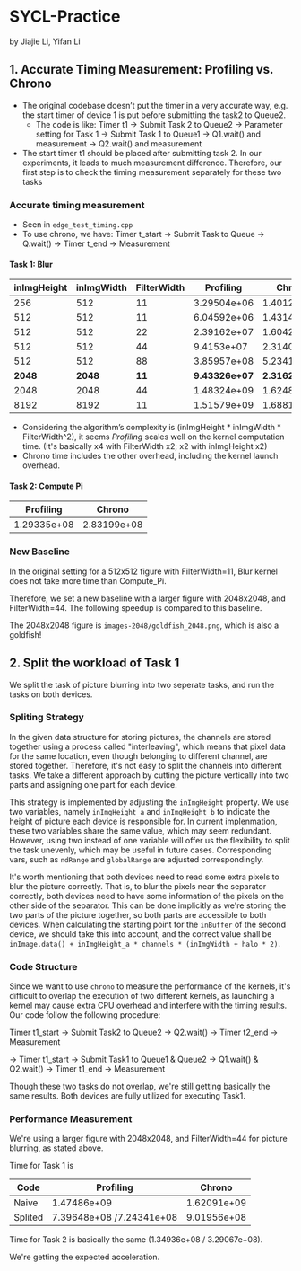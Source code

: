 # SYCL-Practice

by Jiajie Li, Yifan Li

## 1. Accurate Timing Measurement: Profiling vs. Chrono

- The original codebase doesn’t put the timer in a very accurate way, e.g. the start timer of device 1 is put before submitting the task2 to Queue2.
    - The code is like: Timer t1 → Submit Task 2 to Queue2 → Parameter setting for Task 1 → Submit Task 1 to Queue1 → Q1.wait() and measurement → Q2.wait() and measurement
- The start timer t1 should be placed after submitting task 2. In our experiments, it leads to much measurement difference. Therefore, our first step is to check the timing measurement separately for these two tasks

### Accurate timing measurement
- Seen in `edge_test_timing.cpp`
- To use chrono, we have: Timer t_start → Submit Task to Queue → Q.wait() → Timer t_end → Measurement

#### Task 1: Blur
| inImgHeight | inImgWidth | FilterWidth | Profiling | Chrono |
| --- | --- | --- | --- | --- |
| 256 | 512 | 11 | 3.29504e+06 | 1.40129e+08 |
| 512 | 512 | 11 | 6.04592e+06 | 1.43141e+08 |
| 512 | 512 | 22 | 2.39162e+07 | 1.60424e+08 |
| 512 | 512 | 44 | 9.4153e+07 | 2.31409e+08 |
| 512 | 512 | 88 | 3.85957e+08 | 5.23417e+08 |
| **2048** | **2048** | **11** | **9.43326e+07** | **2.31628e+08** |
| 2048 | 2048 | 44 | 1.48324e+09 | 1.6248e+09 |
| 8192 | 8192 | 11 | 1.51579e+09 | 1.68816e+09 |

- Considering the algorithm’s complexity is (inImgHeight * inImgWidth * FilterWidth^2), it seems *Profiling* scales well on the kernel computation time. (It's basically x4 with FilterWidth x2; x2 with inImgHeight x2)
- Chrono time includes the other overhead, including the kernel launch overhead.

#### Task 2: Compute Pi

| Profiling | Chrono |
| --- | --- |
| 1.29335e+08 | 2.83199e+08 |

### New Baseline
In the original setting for a 512x512 figure with FilterWidth=11, Blur kernel does not take more time than Compute_Pi. 

Therefore, we set a new baseline with a larger figure with 2048x2048, and FilterWidth=44. The following speedup is compared to this baseline. 

The 2048x2048 figure is `images-2048/goldfish_2048.png`, which is also a goldfish!

## 2. Split the workload of Task 1

We split the task of picture blurring into two seperate tasks, and run the tasks on both devices.

### Spliting Strategy

In the given data structure for storing pictures, the channels are stored together using a process called "interleaving", which means that pixel data for the same location, even though belonging to different channel, are stored together. Therefore, it's not easy to split the channels into different tasks. We take a different approach by cutting the picture vertically into two parts and assigning one part for each device.

This strategy is implemented by adjusting the `inImgHeight` property. We use two variables, namely `inImgHeight_a` and `inImgHeight_b` to indicate the height of picture each device is responsible for. In current implenmation, these two variables share the same value, which may seem redundant. However, using two instead of one variable will offer us the flexibility to split the task unevenly, which may be useful in future cases. Corresponding vars, such as `ndRange` and `globalRange` are adjusted correspondingly. 

It's worth mentioning that both devices need to read some extra pixels to blur the picture correctly. That is, to blur the pixels near the separator correctly, both devices need to have some information of the pixels on the other side of the separator. This can be done implicitly as we're storing the two parts of the picture together, so both parts are accessible to both devices. When calculating the starting point for the `inBuffer` of the second device, we should take this into account, and the correct value shall be `inImage.data() + inImgHeight_a * channels * (inImgWidth + halo * 2)`.

### Code Structure

Since we want to use `chrono` to measure the performance of the kernels, it's difficult to overlap the execution of two different kernels, as launching a kernel may cause extra CPU overhead and interfere with the timing results. Our code follow the following procedure:

Timer t1_start → Submit Task2 to Queue2 → Q2.wait() → Timer t2_end → Measurement 

→ Timer t1_start → Submit Task1 to Queue1 & Queue2 → Q1.wait() & Q2.wait() → Timer t1_end → Measurement

Though these two tasks do not overlap, we're still getting basically the same results. Both devices are fully utilized for executing Task1.

### Performance Measurement

We're using a larger figure with 2048x2048, and FilterWidth=44 for picture blurring, as stated above. 

Time for Task 1 is

| Code    | Profiling                | Chrono      |
| ------- | ------------------------ | ----------- |
| Naive   | 1.47486e+09              | 1.62091e+09 |
| Splited | 7.39648e+08 /7.24341e+08 | 9.01956e+08 |

Time for Task 2 is basically the same (1.34936e+08 / 3.29067e+08). 

We're getting the expected acceleration.
